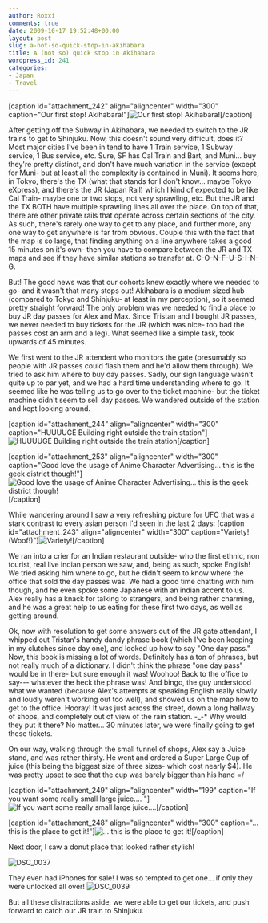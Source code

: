 ```yaml
---
author: Roxxi
comments: true
date: 2009-10-17 19:52:48+00:00
layout: post
slug: a-not-so-quick-stop-in-akihabara
title: A (not so) quick stop in Akihabara
wordpress_id: 241
categories:
- Japan
- Travel
---
```


[caption id="attachment_242" align="aligncenter" width="300" caption="Our first stop! Akihabara!"]![Our first stop! Akihabara!](http://www.kaynne.com/blog/wp-content/uploads/2009/10/DSC_0032-300x199.jpg)[/caption]

After getting off the Subway in Akihabara, we needed to switch to the JR trains to get to Shinjuku. Now, this doesn't sound very difficult, does it?  Most major cities I've been in tend to have 1 Train service, 1 Subway service, 1 Bus service, etc.  Sure, SF has Cal Train and Bart, and Muni... buy they're pretty distinct, and don't have much variation in the service (except for Muni- but at least all the complexity is contained in Muni).  It seems here, in Tokyo, there's the TX (what that stands for I don't know... maybe Tokyo eXpress), and there's the JR (Japan Rail) which I kind of expected to be like Cal Train- maybe one or two stops, not very sprawling, etc.  But the JR and the TX BOTH have multiple sprawling lines all over the place.  On top of that, there are other private rails that operate across certain sections of the city.  As such, there's rarely one way to get to any place, and further more, any one way to get anywhere is far from obvious.  Couple this with the fact that the map is so large, that finding anything on a line anywhere takes a good 15 minutes on it's own- then you have to compare between the JR and TX maps and see if they have similar stations so transfer at. C-O-N-F-U-S-I-N-G.

But! The good news was that our cohorts knew exactly where we needed to go- and it wasn't that many stops out! Akihabara is a medium sized hub (compared to Tokyo and Shinjuku- at least in my perception), so it seemed pretty straight forward!  The only problem was we needed to find a place to buy JR day passes for Alex and Max.  Since Tristan and I bought JR passes, we never needed to buy tickets for the JR (which was nice- too bad the passes cost an arm and a leg). What seemed like a simple task, took upwards of 45 minutes.

We first went to the JR attendent who monitors the gate (presumably so people with JR passes could flash them and he'd allow them through).  We tried to ask him where to buy day passes.  Sadly, our sign language wasn't quite up to par yet, and we had a hard time understanding where to go. It seemed like he was telling us to go over to the ticket machine- but the ticket machine didn't seem to sell day passes.  We wandered outside of the station and kept looking around. 

[caption id="attachment_244" align="aligncenter" width="300" caption="HUUUUGE Building right outside the train station"]![HUUUUGE Building right outside the train station](http://www.kaynne.com/blog/wp-content/uploads/2009/10/DSC_0033-300x199.jpg)[/caption]

[caption id="attachment_253" align="aligncenter" width="300" caption="Good love the usage of Anime Character Advertising... this is the geek district though!"]![Good love the usage of Anime Character Advertising... this is the geek district though!](http://www.kaynne.com/blog/wp-content/uploads/2009/10/IMG_2664-300x225.jpg)[/caption]

While wandering around I saw a very refreshing picture for UFC that was a stark contrast to every asian person I'd seen in the last 2 days:
[caption id="attachment_243" align="aligncenter" width="300" caption="Variety! (Woof!)"]![Variety!](http://www.kaynne.com/blog/wp-content/uploads/2009/10/DSC_0036-300x199.jpg)[/caption]

We ran into a crier for an Indian restaurant outside- who the first ethnic, non tourist, real live indian person we saw, and, being as such, spoke English! We tried asking him where to go, but he didn't seem to know where the office that sold the day passes was.  We had a good time chatting with him though, and he even spoke some Japanese with an indian accent to us.  Alex really has a knack for talking to strangers, and being rather charming, and he was a great help to us eating for these first two days, as well as getting around.

Ok, now with resolution to get some answers out of the JR gate attendant, I whipped out Tristan's handy dandy phrase book (which I've been keeping in my clutches since day one), and looked up how to say "One day pass."  Now, this book is missing a lot of words. Definitely has a ton of phrases, but not really much of a dictionary.  I didn't think the phrase "one day pass" would be in there- but sure enough it was! Woohoo! Back to the office to say--- whatever the heck the phrase was! And bingo, the guy understood what we wanted (because Alex's attempts at speaking English really slowly and loudly weren't working out too well), and showed us on the map how to get to the office. Hooray!  It was just across the street, down a long hallway of shops, and completely out of view of the rain station. -_-* Why would they put it there? No matter... 30 minutes later, we were finally going to get these tickets.

On our way, walking through the small tunnel of shops, Alex say a Juice stand, and was rather thirsty.  He went and ordered a Super Large Cup of juice (this being the biggest size of three sizes- which cost nearly $4).  He was pretty upset to see that the cup was barely bigger than his hand =/

[caption id="attachment_249" align="aligncenter" width="199" caption="If you want some really small large juice.... "]![If you want some really small large juice.... ](http://www.kaynne.com/blog/wp-content/uploads/2009/10/DSC_0041-199x300.jpg)[/caption]

[caption id="attachment_248" align="aligncenter" width="300" caption="... this is the place to get it!"]![... this is the place to get it!](http://www.kaynne.com/blog/wp-content/uploads/2009/10/DSC_0040-300x199.jpg)[/caption]

Next door, I saw a donut place that looked rather stylish!

![DSC_0037](http://www.kaynne.com/blog/wp-content/uploads/2009/10/DSC_0037-300x199.jpg)

They even had iPhones for sale! I was so tempted to get one... if only they were unlocked all over!
![DSC_0039](http://www.kaynne.com/blog/wp-content/uploads/2009/10/DSC_0039-300x199.jpg)

But all these distractions aside, we were able to get our tickets, and push forward to catch our JR train to Shinjuku.

